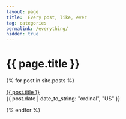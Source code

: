 ```yaml
---
layout: page
title:  Every post, like, ever
tag: categories
permalink: /everything/
hidden: true
---
```


<h1>{{ page.title }}</h1>
{% for post in site.posts %}
<p><a href="{{ post.url }}">{{ post.title }}</a><br>
<span>{{ post.date | date_to_string: "ordinal", "US" }}</span></p>
{% endfor %}